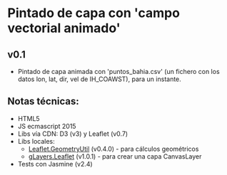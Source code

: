 # Pintado de capa con 'campo vectorial animado'

## v0.1
- Pintado de capa animada con 'puntos_bahia.csv' (un fichero con los datos lon, lat, dir, vel de IH_COAWST), para un instante.



## Notas técnicas:
- HTML5
- JS ecmascript 2015
- Libs vía CDN: D3 (v3) y Leaflet (v0.7)
- Libs locales: 
    * [Leaflet.GeometryUtil](https://github.com/makinacorpus/Leaflet.GeometryUtil/) (v0.4.0) - para cálculos geométricos
    * [gLayers.Leaflet](https://github.com/Sumbera/gLayers.Leaflet) (v1.0.1) - para crear una capa CanvasLayer
- Tests con Jasmine (v2.4)